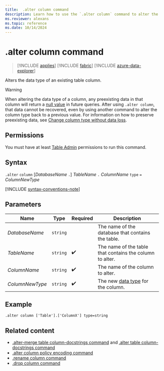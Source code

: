 ```yaml
---
title:  .alter column command
description: Learn how to use the `.alter column` command to alter the data type of an existing table column.
ms.reviewer: alexans
ms.topic: reference
ms.date: 10/14/2024
---
```

# .alter column command

> [!INCLUDE [applies](../includes/applies-to-version/applies.md)] [!INCLUDE [fabric](../includes/applies-to-version/fabric.md)] [!INCLUDE [azure-data-explorer](../includes/applies-to-version/azure-data-explorer.md)]

Alters the data type of an existing table column.

> [!WARNING]
> When altering the data type of a column, any preexisting data in that column will return a [null value](../query/scalar-data-types/null-values.md) in future queries.
> After using `.alter column`, that data cannot be recovered, even by using another command to alter the column type back to a previous value.
> For information on how to preserve preexisting data, see [Change column type without data loss](change-column-type-without-data-loss.md).

## Permissions

You must have at least [Table Admin](../access-control/role-based-access-control.md) permissions to run this command.

## Syntax

`.alter` `column` [*DatabaseName* `.`] *TableName* `.` *ColumnName* `type` `=` *ColumnNewType*

[!INCLUDE [syntax-conventions-note](../includes/syntax-conventions-note.md)]

## Parameters

|Name|Type|Required|Description|
|--|--|--|--|
|*DatabaseName*| `string` ||The name of the database that contains the table.|
|*TableName*| `string` | :heavy_check_mark:|The name of the table that contains the column to alter.|
|*ColumnName*| `string` | :heavy_check_mark:|The name of the column to alter.|
|*ColumnNewType*| `string` | :heavy_check_mark:|The new [data type](../query/scalar-data-types/index.md) for the column.|

## Example

```kusto
.alter column ['Table'].['ColumnX'] type=string
```

## Related content

* [.alter-merge table column-docstrings command](alter-merge-table-column.md) and [.alter table column-docstrings command](alter-column-docstrings.md)
* [.alter column policy encoding command](alter-encoding-policy.md)
* [.rename column command](rename-column.md)
* [.drop column command](drop-column.md)